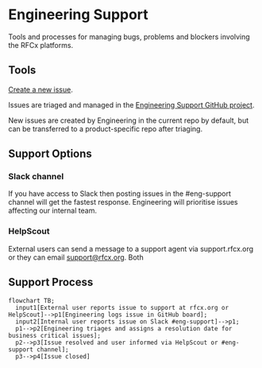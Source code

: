 # Engineering Support

Tools and processes for managing bugs, problems and blockers involving the RFCx platforms.

## Tools

[Create a new issue](https://github.com/rfcx/engineering-support/issues/new/choose).

Issues are triaged and managed in the [Engineering Support GitHub project](https://github.com/orgs/rfcx/projects/10).

New issues are created by Engineering in the current repo by default, but can be transferred to a product-specific repo after triaging.

## Support Options

### Slack channel

If you have access to Slack then posting issues in the #eng-support channel will get the fastest response. Engineering will prioritise issues affecting our internal team.

### HelpScout

External users can send a message to a support agent via support.rfcx.org or they can email support@rfcx.org. Both


## Support Process

```mermaid
flowchart TB;
  input1[External user reports issue to support at rfcx.org or HelpScout]-->p1[Engineering logs issue in GitHub board];
  input2[Internal user reports issue on Slack #eng-support]-->p1;
  p1-->p2[Engineering triages and assigns a resolution date for business critical issues];
  p2-->p3[Issue resolved and user informed via HelpScout or #eng-support channel];
  p3-->p4[Issue closed]
```
